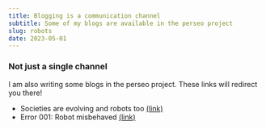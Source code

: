 ```yaml
---
title: Blogging is a communication channel
subtitle: Some of my blogs are available in the perseo project
slug: robots
date: 2023-05-01
---
```


<h3>Not just a single channel</h3>
I am also writing some blogs in the perseo project.
These links will redirect you there!
<ul>
<li>Societies are evolving and robots too <a href="https://www.perseo.eu/2023/04/13/societies-are-evolving-and-robots-too/" target="_blank" rel="noopener">(link)</a></li>
<li>Error 001: Robot misbehaved <a href="https://www.perseo.eu/2022/06/29/error-001-robot-misbehaved/" target="_blank" rel="noopener">(link)</a></li>
</ul>
